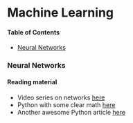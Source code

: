 # Machine Learning

#### Table of Contents 
 - [Neural Networks](#neural-networks)  



### Neural Networks 

#### Reading material
 - Video series on networks [here](https://www.youtube.com/playlist?list=PLZHQObOWTQDNU6R1_67000Dx_ZCJB-3pi)
 - Python with some clear math [here](https://towardsdatascience.com/how-to-build-your-own-neural-network-from-scratch-in-python-68998a08e4f6)
 - Another awesome Python article [here](https://iamtrask.github.io/2015/07/12/basic-python-network/)

 